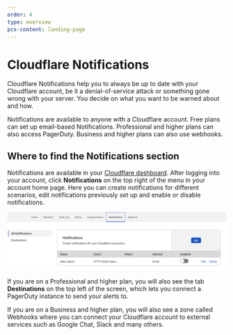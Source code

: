 ```yaml
---
order: 4
type: overview
pcx-content: landing-page
---
```


# Cloudflare Notifications

<ContentColumn>

Cloudflare Notifications help you to always be up to date with your Cloudflare account, be it a denial-of-service attack or something gone wrong with your server. You decide on what you want to be warned about and how. 

Notifications are available to anyone with a Cloudflare account. Free plans can set up email-based Notifications. Professional and higher plans can also access PagerDuty. Business and higher plans can also use webhooks.

## Where to find the Notifications section

Notifications are available in your [Cloudflare dashboard](https://dash.cloudflare.com/login). After logging into your account, click **Notifications** on the top right of the menu in your account home page. Here you can create notifications for different scenarios, edit notifications previously set up and enable or disable notifications.

![Where to find the Notifications section](../static/images/notifications/where-to-find.png)

If you are on a Professional and higher plan, you will also see the tab **Destinations** on the top left of the screen, which lets you connect a PagerDuty instance to send your alerts to. 

If you are on a Business and higher plan, you will also see a zone called Webhooks where you can connect your Cloudflare account to external services such as Google Chat, Slack and many others. 

</ContentColumn>